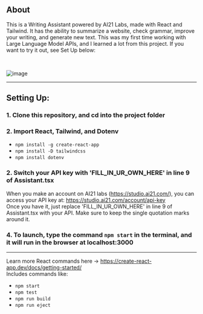 ## About

This is a Writing Assistant powered by AI21 Labs, made with React and Tailwind. It has the ability to summarize a website, check grammar, improve your writing, and generate new text. This was my first time working with Large Language Model APIs, and I learned a lot from this project. If you want to try it out, see Set Up below:

&nbsp;

![image](https://github.com/Daniel-Lamb/Writing_Assistant_AI/assets/96439440/fa1fb7d2-c3cf-4915-b6df-539d6ade4c7c)

<hr>

## Setting Up:

### 1. Clone this repository, and cd into the project folder

### 2. Import React, Tailwind, and Dotenv

- `npm install -g create-react-app`
- `npm install -D tailwindcss`
- `npm install dotenv`

### 2. Switch your API key with 'FILL_IN_UR_OWN_HERE' in line 9 of Assistant.tsx
When you make an account on AI21 labs (https://studio.ai21.com/), you can access your API key at: https://studio.ai21.com/account/api-key <br>
Once you have it, just replace 'FILL_IN_UR_OWN_HERE' in line 9 of Assistant.tsx with your API.  Make sure to keep the single quotation marks around it.

### 4. To launch, type the command `npm start` in the terminal, and it will run in the browser at localhost:3000

<hr>

Learn more React commands here -> https://create-react-app.dev/docs/getting-started/ <br>
Includes commands like:
- `npm start`
- `npm test`
- `npm run build`
- `npm run eject`
